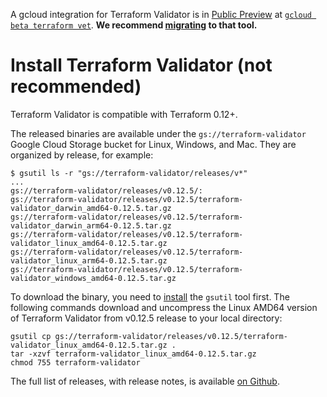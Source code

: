 A gcloud integration for Terraform Validator is in [Public Preview](https://cloud.google.com/products#product-launch-stages) at [`gcloud beta terraform vet`](https://cloud.google.com/docs/terraform/policy_validation). **We recommend [migrating](https://cloud.google.com/docs/terraform/policy_validation/migrate_from_terraform_validator) to that tool.**

# Install Terraform Validator (not recommended)

Terraform Validator is compatible with Terraform 0.12+.

The released binaries are available under the `gs://terraform-validator` Google
Cloud Storage bucket for Linux, Windows, and Mac. They are organized by release,
for example:

```
$ gsutil ls -r "gs://terraform-validator/releases/v*"
...
gs://terraform-validator/releases/v0.12.5/:
gs://terraform-validator/releases/v0.12.5/terraform-validator_darwin_amd64-0.12.5.tar.gz
gs://terraform-validator/releases/v0.12.5/terraform-validator_darwin_arm64-0.12.5.tar.gz
gs://terraform-validator/releases/v0.12.5/terraform-validator_linux_amd64-0.12.5.tar.gz
gs://terraform-validator/releases/v0.12.5/terraform-validator_linux_arm64-0.12.5.tar.gz
gs://terraform-validator/releases/v0.12.5/terraform-validator_windows_amd64-0.12.5.tar.gz
```

To download the binary, you need to
[install](https://cloud.google.com/storage/docs/gsutil_install#install) the
`gsutil` tool first. The following commands download and uncompress the Linux AMD64
version of Terraform Validator from v0.12.5 release to your local directory:

```
gsutil cp gs://terraform-validator/releases/v0.12.5/terraform-validator_linux_amd64-0.12.5.tar.gz .
tar -xzvf terraform-validator_linux_amd64-0.12.5.tar.gz
chmod 755 terraform-validator
```

The full list of releases, with release notes, is available [on Github](https://github.com/GoogleCloudPlatform/terraform-validator/releases).
